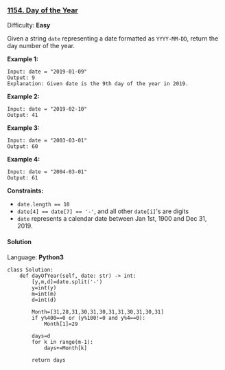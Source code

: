 ### [1154\. Day of the Year](https://leetcode.com/problems/day-of-the-year/)

Difficulty: **Easy**


Given a string `date` representing a date formatted as `YYYY-MM-DD`, return the day number of the year.

**Example 1:**

```
Input: date = "2019-01-09"
Output: 9
Explanation: Given date is the 9th day of the year in 2019.
```

**Example 2:**

```
Input: date = "2019-02-10"
Output: 41
```

**Example 3:**

```
Input: date = "2003-03-01"
Output: 60
```

**Example 4:**

```
Input: date = "2004-03-01"
Output: 61
```

**Constraints:**

*   `date.length == 10`
*   `date[4] == date[7] == '-'`, and all other `date[i]`'s are digits
*   `date` represents a calendar date between Jan 1st, 1900 and Dec 31, 2019.


#### Solution

Language: **Python3**

```python3
class Solution:
    def dayOfYear(self, date: str) -> int:
        [y,m,d]=date.split('-')
        y=int(y)
        m=int(m)
        d=int(d)
        
        Month=[31,28,31,30,31,30,31,31,30,31,30,31]
        if y%400==0 or (y%100!=0 and y%4==0):
            Month[1]=29
        
        days=d
        for k in range(m-1):
            days+=Month[k]
            
        return days
```